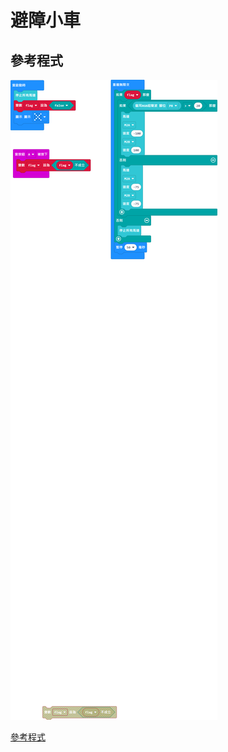 # 避障小車

## 參考程式

![](./images/ultrasound_code.png)

[參考程式](https://makecode.microbit.org/_XTkDrx2rRPmb)